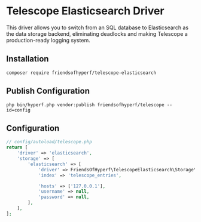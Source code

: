# Telescope Elasticsearch Driver

This driver allows you to switch from an SQL database to Elasticsearch as the data storage backend, eliminating deadlocks and making Telescope a production-ready logging system.

## Installation

```shell
composer require friendsofhyperf/telescope-elasticsearch
```

## Publish Configuration

```shell
php bin/hyperf.php vendor:publish friendsofhyperf/telescope --id=config
```

## Configuration

```php
// config/autoload/telescope.php
return [
    'driver' => 'elasticsearch',
    'storage' => [
        'elasticsearch' => [
            'driver' => FriendsOfHyperf\TelescopeElasticsearch\Storage\ElasticsearchEntriesRepository::class,
            'index' => 'telescope_entries',

            'hosts' => ['127.0.0.1'],
            'username' => null,
            'password' => null,
        ],
    ],
];
```